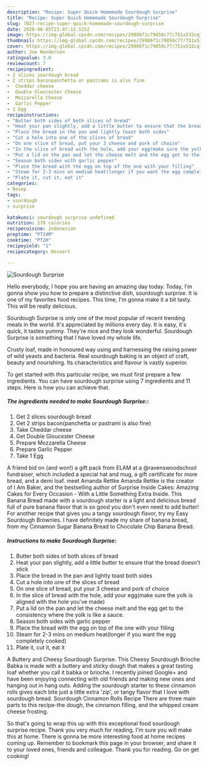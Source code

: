 ```yaml
---
description: "Recipe: Super Quick Homemade Sourdough Surprise"
title: "Recipe: Super Quick Homemade Sourdough Surprise"
slug: 7027-recipe-super-quick-homemade-sourdough-surprise
date: 2020-06-05T21:47:13.515Z
image: https://img-global.cpcdn.com/recipes/29986f1c79050c77/751x532cq70/sourdough-surprise-recipe-main-photo.jpg
thumbnail: https://img-global.cpcdn.com/recipes/29986f1c79050c77/751x532cq70/sourdough-surprise-recipe-main-photo.jpg
cover: https://img-global.cpcdn.com/recipes/29986f1c79050c77/751x532cq70/sourdough-surprise-recipe-main-photo.jpg
author: Joe Henderson
ratingvalue: 3.8
reviewcount: 7
recipeingredient:
- 2 slices sourdough bread
- 2 strips baconpanchetta or pastrami is also fine
-  Cheddar cheese
-  Double Gloucester Cheese
-  Mozzarella Cheese
-  Garlic Pepper
- 1 Egg
recipeinstructions:
- "Butter both sides of both slices of bread"
- "Heat your pan slightly, add a little butter to ensure that the bread doesn&#39;t stick"
- "Place the bread in the pan and lightly toast both sides"
- "Cut a hole into one of the slices of bread"
- "On one slice of bread, put your 3 cheese and pork of choice"
- "In the slice of bread with the hole, add your egg(make sure the yolk is aligned with the hole you&#39;ve made)"
- "Put a lid on the pan and let the cheese melt and the egg get to the consistency where the yolk is like a sauce."
- "Season both sides with garlic pepper"
- "Place the bread with the egg on top of the one with your filling"
- "Steam for 2-3 mins on medium heat(longer if you want the egg completely cooked)"
- "Plate it, cut it, eat it"
categories:
- Resep
tags:
- sourdough
- surprise

katakunci: sourdough surprise undefined
nutrition: 270 calories
recipecuisine: Indonesian
preptime: "PT24M"
cooktime: "PT2H"
recipeyield: "1"
recipecategory: Dessert

---
```



![Sourdough Surprise](https://img-global.cpcdn.com/recipes/29986f1c79050c77/751x532cq70/sourdough-surprise-recipe-main-photo.jpg)

Hello everybody, I hope you are having an amazing day today. Today, I'm gonna show you how to prepare a distinctive dish, sourdough surprise. It is one of my favorites food recipes. This time, I'm gonna make it a bit tasty. This will be really delicious.

Sourdough Surprise is only one of the most popular of recent trending meals in the world. It's appreciated by millions every day. It is easy, it's quick, it tastes yummy. They're nice and they look wonderful. Sourdough Surprise is something that I have loved my whole life.

Crusty loaf, made in honoured way using and harnessing the raising power of wild yeasts and bacteria. Real sourdough baking is an object of craft, beauty and nourishing. Its characteristics and flavour is vastly superior.


To get started with this particular recipe, we must first prepare a few ingredients. You can have sourdough surprise using 7 ingredients and 11 steps. Here is how you can achieve that.

##### The ingredients needed to make Sourdough Surprise::

1. Get 2 slices sourdough bread
1. Get 2 strips bacon(panchetta or pastrami is also fine)
1. Take  Cheddar cheese
1. Get  Double Gloucester Cheese
1. Prepare  Mozzarella Cheese
1. Prepare  Garlic Pepper
1. Take 1 Egg


A friend bid on (and won!) a gift pack from ELAM at a @ravenswoodschool fundraiser, which included a special hat and mug, a gift certificate for more bread, and a demi loaf. meet Amanda Rettke Amanda Rettke is the creator of I Am Baker, and the bestselling author of Surprise Inside Cakes: Amazing Cakes for Every Occasion - With a Little Something Extra Inside. This Banana Bread made with a sourdough starter is a light and delicious bread full of pure banana flavor that is so good you don&#39;t even need to add butter! For another recipe that gives you a tangy sourdough flavor, try my Easy Sourdough Brownies. I have definitely made my share of banana bread, from my Cinnamon Sugar Banana Bread to Chocolate Chip Banana Bread. 

##### Instructions to make Sourdough Surprise:

1. Butter both sides of both slices of bread
1. Heat your pan slightly, add a little butter to ensure that the bread doesn&#39;t stick
1. Place the bread in the pan and lightly toast both sides
1. Cut a hole into one of the slices of bread
1. On one slice of bread, put your 3 cheese and pork of choice
1. In the slice of bread with the hole, add your egg(make sure the yolk is aligned with the hole you&#39;ve made)
1. Put a lid on the pan and let the cheese melt and the egg get to the consistency where the yolk is like a sauce.
1. Season both sides with garlic pepper
1. Place the bread with the egg on top of the one with your filling
1. Steam for 2-3 mins on medium heat(longer if you want the egg completely cooked)
1. Plate it, cut it, eat it


A Buttery and Cheesy Sourdough Surprise. This Cheesy Sourdough Brioche Babka is made with a buttery and sticky dough that makes a great tasting loaf whether you call it babka or brioche. I recently joined Google+ and have been enjoying connecting with old friends and making new ones and hanging out in hang outs. Adding the sourdough starter to these cinnamon rolls gives each bite just a little extra &#39;zip&#39;, or tangy flavor that I love with sourdough bread. Sourdough Cinnamon Rolls Recipe There are three main parts to this recipe-the dough, the cinnamon filling, and the whipped cream cheese frosting. 

So that's going to wrap this up with this exceptional food sourdough surprise recipe. Thank you very much for reading. I'm sure you will make this at home. There is gonna be more interesting food at home recipes coming up. Remember to bookmark this page in your browser, and share it to your loved ones, friends and colleague. Thank you for reading. Go on get cooking!
